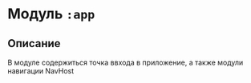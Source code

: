 # Модуль `:app`

## Описание

В модуле содержиться точка ввхода в приложение, а также модули навигации NavHost